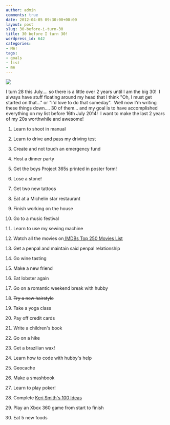 ```yaml
---
author: admin
comments: true
date: 2012-04-05 09:30:00+00:00
layout: post
slug: 30-before-i-turn-30
title: 30 before I turn 30!
wordpress_id: 642
categories:
- Me!
tags:
- goals
- list
- me
---
```


[![](http://www.outmumbered.com/wp-content/uploads/2012/07/30before30.png?w=300)](http://www.outmumbered.com/wp-content/uploads/2012/07/30before30.png?w=300)


I turn 28 this July.... so there is a little over 2 years until I am the big 30!  I always have stuff floating around my head that I think "Oh, I must get started on that..." or "I'd love to do that someday".  Well now I'm writing these things down.... 30 of them... and my goal is to have accomplished everything on my list before 16th July 2014!  I want to make the last 2 years of my 20s worthwhile and awesome!



	
  1. Learn to shoot in manual

	
  2. Learn to drive and pass my driving test

	
  3. Create and not touch an emergency fund

	
  4. Host a dinner party

	
  5. Get the boys Project 365s printed in poster form!

	
  6. Lose a stone!

	
  7. Get two new tattoos

	
  8. Eat at a Michelin star restaurant

	
  9. Finish working on the house

	
  10. Go to a music festival

	
  11. Learn to use my sewing machine

	
  12. Watch all the movies on[ IMDBs Top 250 Movies List](http://www.imdb.com/chart/top)

	
  13. Get a penpal and maintain said penpal relationship

	
  14. Go wine tasting

	
  15. Make a new friend

	
  16. Eat lobster again

	
  17. Go on a romantic weekend break with hubby

	
  18. <del>Try a new hairstyle</del>

	
  19. Take a yoga class

	
  20. Pay off credit cards

	
  21. Write a children's book

	
  22. Go on a hike

	
  23. Get a brazilian wax!

	
  24. Learn how to code with hubby's help

	
  25. Geocache

	
  26. Make a smashbook

	
  27. Learn to play poker!

	
  28. Complete [Keri Smith's 100 Ideas](http://www.kerismith.com/wp-content/uploads/2010/06/100ideas.pdf)

	
  29. Play an Xbox 360 game from start to finish

	
  30. Eat 5 new foods



